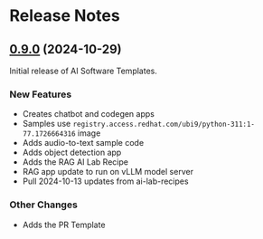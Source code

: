 # Release Notes

## [0.9.0](https://github.com/redhat-ai-dev/ai-lab-samples/commits/v0.9.0) (2024-10-29)

Initial release of AI Software Templates.

### New Features
* Creates chatbot and codegen apps
* Samples use `registry.access.redhat.com/ubi9/python-311:1-77.1726664316` image
* Adds audio-to-text sample code
* Adds object detection app
* Adds the RAG AI Lab Recipe
* RAG app update to run on vLLM model server
* Pull 2024-10-13 updates from ai-lab-recipes

### Other Changes
* Adds the PR Template
